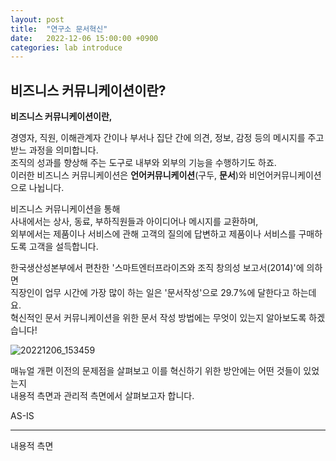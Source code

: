 ```yaml
---
layout: post
title:  "연구소 문서혁신"
date:   2022-12-06 15:00:00 +0900
categories: lab introduce
---
```


## 비즈니스 커뮤니케이션이란?

**비즈니스 커뮤니케이션이란,** 

경영자, 직원, 이해관계자 간이나 부서나 집단 간에 의견, 정보, 감정 등의 메시지를 주고받느 과정을 의미합니다.    
조직의 성과를 향상해 주는 도구로 내부와 외부의 기능을 수행하기도 하죠.  
이러한 비즈니스 커뮤니케이션은 **언어커뮤니케이션**(구두, **문서**)와 비언어커뮤니케이션으로 나뉩니다.  

비즈니스 커뮤니케이션을 통해  
사내에서는 상사, 동료, 부하직원들과 아이디어나 메시지를 교환하며,   
외부에서는 제품이나 서비스에 관해 고객의 질의에 답변하고 제품이나 서비스를 구매하도록 고객을 설득합니다.  

한국생산성본부에서 편찬한 '스마트엔터프라이즈와 조직 창의성 보고서(2014)'에 의하면  
직장인이 업무 시간에 가장 많이 하는 일은 '문서작성'으로 29.7%에 달한다고 하는데요.  
혁신적인 문서 커뮤니케이션을 위한 문서 작성 방법에는 무엇이 있는지 알아보도록 하겠습니다!


![20221206_153459](https://user-images.githubusercontent.com/118801307/205838853-015bf695-55e6-4068-aa18-ea2ad2cf60eb.png)


매뉴얼 개편 이전의 문제점을 살펴보고 이를 혁신하기 위한 방안에는 어떤 것들이 있었는지  
내용적 측면과 관리적 측면에서 살펴보고자 합니다.  

AS-IS
___
내용적 측면
